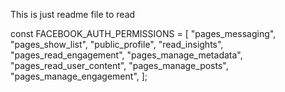 This is just readme file to read

const FACEBOOK_AUTH_PERMISSIONS = [
"pages_messaging",
"pages_show_list",
"public_profile",
"read_insights",
"pages_read_engagement",
"pages_manage_metadata",
"pages_read_user_content",
"pages_manage_posts",
"pages_manage_engagement",
];
